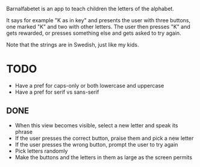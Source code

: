 Barnalfabetet is an app to teach children the letters of
the alphabet.

It says for example "K as in key" and presents the user
with three buttons, one marked "K" and two with other
letters. The user then presses "K" and gets rewarded, or
presses something else and gets asked to try again.

Note that the strings are in Swedish, just like my kids.

# TODO
* Have a pref for caps-only or both lowercase and uppercase
* Have a pref for serif vs sans-serif

## DONE
* When this view becomes visible, select a new letter and speak its phrase
* If the user presses the correct button, praise them and pick a new letter
* If the user presses the wrong button, prompt the user to try again
* Pick letters randomly
* Make the buttons and the letters in them as large as the screen permits
